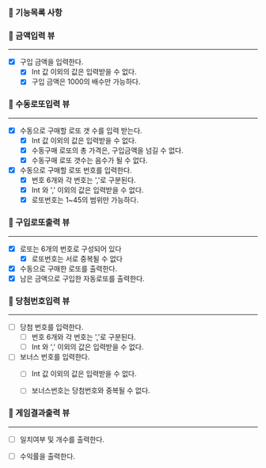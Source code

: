 ### 🎯 기능목록 사항

### 🔽 금액입력 뷰

***

- [x] 구입 금액을 입력한다.
    - [x] Int 값 이외의 값은 입력받을 수 없다.
    - [x] 구입 금액은 1000의 배수만 가능하다.

### 🔽 수동로또입력 뷰

***

- [x] 수동으로 구매할 로또 갯 수를 입력 받는다.
    - [x] Int 값 이외의 값은 입력받을 수 없다.
    - [x] 수동구매 로또의 총 가격은, 구입금액을 넘길 수 없다.
    - [x] 수동구매 로또 갯수는 음수가 될 수 없다.
- [x] 수동으로 구매할 로또 번호를 입력한다.
    - [x] 번호 6개와 각 번호는 ','로 구분된다.
    - [x] Int 와 ',' 이외의 값은 입력받을 수 없다.
    - [x] 로또번호는 1~45의 범위만 가능하다.
      <br>

### 🔽 구입로또출력 뷰

***
- [x] 로또는 6개의 번호로 구성되어 있다
  - [x] 로또번호는 서로 중복될 수 없다
- [x] 수동으로 구매한 로또를 출력한다.
- [x] 남은 금액으로 구입한 자동로또를 출력한다.

### 🔽 당첨번호입력 뷰

***

- [ ] 당첨 번호를 입력한다.
  - [ ] 번호 6개와 각 번호는 ','로 구분된다.
  - [ ] Int 와 ',' 이외의 값은 입력받을 수 없다.
- [ ] 보너스 번호를 입력한다.
  - [ ] Int 값 이외의 값은 입력받을 수 없다.
  - [ ] 보너스번호는 당첨번호와 중복될 수 없다.
    <br>


### 🔽 게임결과출력 뷰

***

- [ ] 일치여부 및 개수를 출력한다.
- [ ] 수익률을 출력한다.

